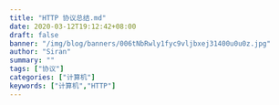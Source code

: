 ```yaml
---
title: "HTTP 协议总结.md"
date: 2020-03-12T19:12:42+08:00
draft: false
banner: "/img/blog/banners/006tNbRwly1fyc9vljbxej31400u0u0z.jpg"
author: "Siran"
summary: ""
tags: ["协议"]
categories: ["计算机"]
keywords: ["计算机","HTTP"]
---
```


